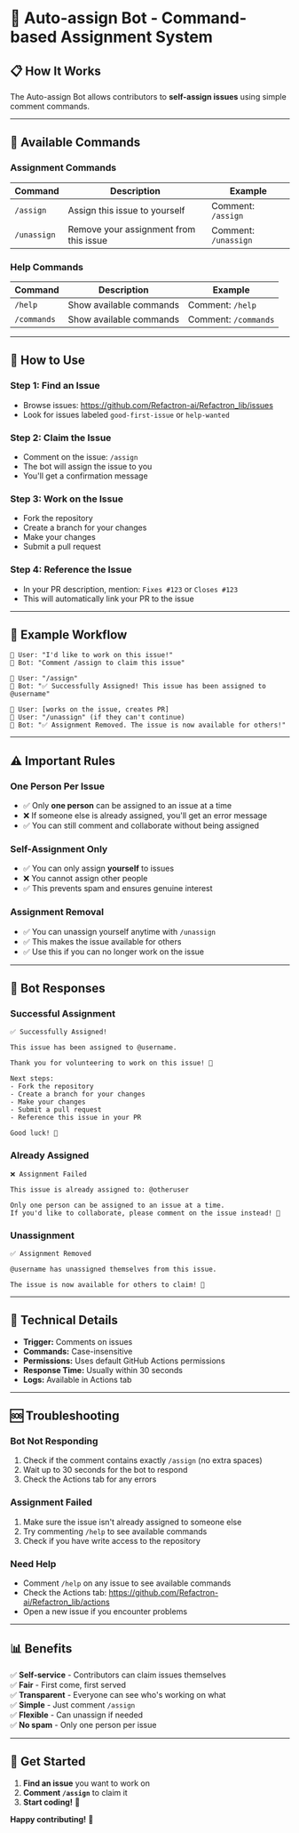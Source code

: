 # 🤖 Auto-assign Bot - Command-based Assignment System

## 📋 **How It Works**

The Auto-assign Bot allows contributors to **self-assign issues** using simple comment commands.

---

## 🎯 **Available Commands**

### **Assignment Commands**
| Command | Description | Example |
|---------|-------------|---------|
| `/assign` | Assign this issue to yourself | Comment: `/assign` |
| `/unassign` | Remove your assignment from this issue | Comment: `/unassign` |

### **Help Commands**
| Command | Description | Example |
|---------|-------------|---------|
| `/help` | Show available commands | Comment: `/help` |
| `/commands` | Show available commands | Comment: `/commands` |

---

## 🚀 **How to Use**

### **Step 1: Find an Issue**
- Browse issues: https://github.com/Refactron-ai/Refactron_lib/issues
- Look for issues labeled `good-first-issue` or `help-wanted`

### **Step 2: Claim the Issue**
- Comment on the issue: `/assign`
- The bot will assign the issue to you
- You'll get a confirmation message

### **Step 3: Work on the Issue**
- Fork the repository
- Create a branch for your changes
- Make your changes
- Submit a pull request

### **Step 4: Reference the Issue**
- In your PR description, mention: `Fixes #123` or `Closes #123`
- This will automatically link your PR to the issue

---

## 📝 **Example Workflow**

```
👤 User: "I'd like to work on this issue!"
🤖 Bot: "Comment /assign to claim this issue"

👤 User: "/assign"
🤖 Bot: "✅ Successfully Assigned! This issue has been assigned to @username"

👤 User: [works on the issue, creates PR]
👤 User: "/unassign" (if they can't continue)
🤖 Bot: "✅ Assignment Removed. The issue is now available for others!"
```

---

## ⚠️ **Important Rules**

### **One Person Per Issue**
- ✅ Only **one person** can be assigned to an issue at a time
- ❌ If someone else is already assigned, you'll get an error message
- ✅ You can still comment and collaborate without being assigned

### **Self-Assignment Only**
- ✅ You can only assign **yourself** to issues
- ❌ You cannot assign other people
- ✅ This prevents spam and ensures genuine interest

### **Assignment Removal**
- ✅ You can unassign yourself anytime with `/unassign`
- ✅ This makes the issue available for others
- ✅ Use this if you can no longer work on the issue

---

## 🎯 **Bot Responses**

### **Successful Assignment**
```
✅ Successfully Assigned!

This issue has been assigned to @username.

Thank you for volunteering to work on this issue! 🚀

Next steps:
- Fork the repository
- Create a branch for your changes
- Make your changes
- Submit a pull request
- Reference this issue in your PR

Good luck! 💪
```

### **Already Assigned**
```
❌ Assignment Failed

This issue is already assigned to: @otheruser

Only one person can be assigned to an issue at a time. 
If you'd like to collaborate, please comment on the issue instead! 💬
```

### **Unassignment**
```
✅ Assignment Removed

@username has unassigned themselves from this issue.

The issue is now available for others to claim! 🎯
```

---

## 🔧 **Technical Details**

- **Trigger:** Comments on issues
- **Commands:** Case-insensitive
- **Permissions:** Uses default GitHub Actions permissions
- **Response Time:** Usually within 30 seconds
- **Logs:** Available in Actions tab

---

## 🆘 **Troubleshooting**

### **Bot Not Responding**
1. Check if the comment contains exactly `/assign` (no extra spaces)
2. Wait up to 30 seconds for the bot to respond
3. Check the Actions tab for any errors

### **Assignment Failed**
1. Make sure the issue isn't already assigned to someone else
2. Try commenting `/help` to see available commands
3. Check if you have write access to the repository

### **Need Help**
- Comment `/help` on any issue to see available commands
- Check the Actions tab: https://github.com/Refactron-ai/Refactron_lib/actions
- Open a new issue if you encounter problems

---

## 📊 **Benefits**

✅ **Self-service** - Contributors can claim issues themselves  
✅ **Fair** - First come, first served  
✅ **Transparent** - Everyone can see who's working on what  
✅ **Simple** - Just comment `/assign`  
✅ **Flexible** - Can unassign if needed  
✅ **No spam** - Only one person per issue  

---

## 🎉 **Get Started**

1. **Find an issue** you want to work on
2. **Comment `/assign`** to claim it
3. **Start coding!** 🚀

**Happy contributing!** 🎊

